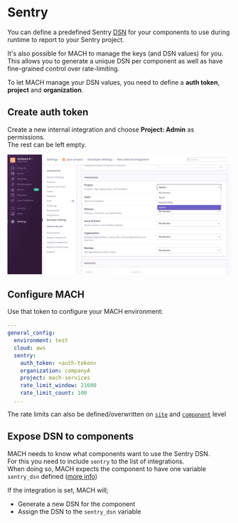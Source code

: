 # Sentry

You can define a predefined Sentry [DSN](https://docs.sentry.io/product/sentry-basics/dsn-explainer) for your components to use during runtime to report to your Sentry project.

It's also possible for MACH to manage the keys (and DSN values) for you.
This allows you to generate a unique DSN per component as well as have fine-grained control over rate-limiting.

To let MACH manage your DSN values, you need to define a **auth token**, **project** and **organization**.

## Create auth token

Create a new internal integration and choose **Project: Admin** as permissions.<br>
The rest can be left empty.

![Azure connection step 2](../_img/sentry.png)

## Configure MACH

Use that token to configure your MACH environment:

```yaml
---
general_config:
  environment: test
  cloud: aws
  sentry:
    auth_token: <auth-token>
    organization: companyA
    project: mach-services
    rate_limit_window: 21600
    rate_limit_count: 100
  ...
```

The rate limits can also be defined/overwritten on [`site`](../syntax.md#sites) and [`component`](../syntax.md#component-configurations) level

## Expose DSN to components

MACH needs to know what components want to use the Sentry DSN.<br>
For this you need to include `sentry` to the list of integrations.<br>
When doing so, MACH expects the component to have one variable `sentry_dsn` defined ([more info](../components/structure.md#sentry))

If the integration is set, MACH will;

- Generate a new DSN for the component
- Assign the DSN to the `sentry_dsn` variable